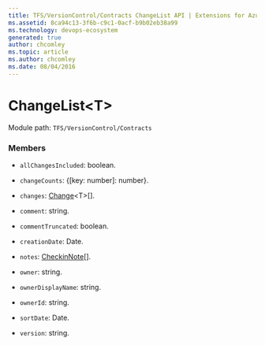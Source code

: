 ```yaml
---
title: TFS/VersionControl/Contracts ChangeList API | Extensions for Azure DevOps Services
ms.assetid: 8ca94c13-3f6b-c9c1-0acf-b9b02eb38a99
ms.technology: devops-ecosystem
generated: true
author: chcomley
ms.topic: article
ms.author: chcomley
ms.date: 08/04/2016
---
```


# ChangeList&lt;T&gt;

Module path: `TFS/VersionControl/Contracts`

### Members

* `allChangesIncluded`: boolean.

* `changeCounts`: {[key: number]: number}.

* `changes`: [Change](../../../TFS/VersionControl/Contracts/Change.md)&lt;T&gt;[].

* `comment`: string.

* `commentTruncated`: boolean.

* `creationDate`: Date.

* `notes`: [CheckinNote](../../../TFS/VersionControl/Contracts/CheckinNote.md)[].

* `owner`: string.

* `ownerDisplayName`: string.

* `ownerId`: string.

* `sortDate`: Date.

* `version`: string.
